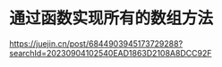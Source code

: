 # 通过函数实现所有的数组方法

https://juejin.cn/post/6844903945173729288?searchId=20230904102540EAD1863D2108A8DCC92F
